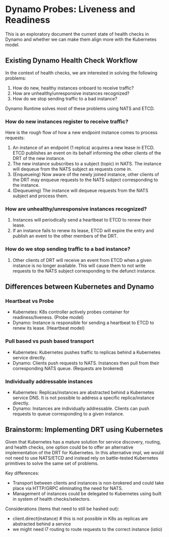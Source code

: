 # Dynamo Probes: Liveness and Readiness

This is an exploratory document the current state of health checks in Dynamo and whether we can make them align more with the Kubernetes model.

## Existing Dynamo Health Check Workflow

In the context of health checks, we are interested in solving the following problems:

1. How do new, healthy instances onboard to receive traffic?
2. How are unhealthy/unresponsive instances recognized?
3. How do we stop sending traffic to a bad instance?

Dynamo Runtime solves most of these problems using NATS and ETCD.

### How do new instances register to receive traffic?

Here is the rough flow of how a new endpoint instance comes to process requests:

1. An instance of an endpoint (1 replica) acquires a new lease in ETCD. ETCD publishes an event on its behalf informing the other clients of the DRT of the new instance.
2. The new instance subscribes to a subject (topic) in NATS. The instance will dequeue from the NATS subject as requests come in.
3. (Enqueueing) Now aware of the newly joined instance, other clients of the DRT may enqueue requests to the NATS subject corresponding to the instance.
4. (Dequeueing) The instance will dequeue requests from the NATS subject and process them.

### How are unhealthy/unresponsive instances recognized?

1. Instances will periodically send a heartbeat to ETCD to renew their lease.
2. If an instance fails to renew its lease, ETCD will expire the entry and publish an event to the other members of the DRT.

### How do we stop sending traffic to a bad instance?

1. Other clients of DRT will receive an event from ETCD when a given instance is no longer available. This will cause them to not write requests to the NATS subject corresponding to the defunct instance.

## Differences between Kubernetes and Dynamo

### Heartbeat vs Probe

- Kubernetes: K8s controller actively probes container for readiness/liveness. (Probe model)
- Dynamo: Instance is responsible for sending a heartbeat to ETCD to renew its lease. (Heartbeat model)

### Pull based vs push based transport

- Kubernetes: Kubernetes pushes traffic to replicas behind a Kubernetes service directly.
- Dynamo: Clients push requests to NATS. Instances then pull from their corresponding NATS queue. (Requests are brokered)

### Individually addressable instances

- Kubernetes: Replicas/instances are abstracted behind a Kubernetes service DNS. It is not possible to address a specific replica/instance directly.
- Dynamo: Instances are individually addressable. Clients can push requests to queue corresponding to a given instance.

## Brainstorm: Implementing DRT using Kubernetes

Given that Kubernetes has a mature solution for service discovery, routing, and health checks, one option could be to offer an alternative implementation of the DRT for Kubernetes. 
In this alternative impl, we would not need to use NATS/ETCD and instead rely on battle-tested Kubernetes primitives to solve the same set of problems.

Key differences:
- Transport between clients and instances is non-brokered and could take place via HTTP/GRPC eliminating the need for NATS.
- Management of instances could be delegated to Kubernetes using built in system of health checks/selectors.

Considerations (items that need to still be hashed out):
- client.direct(instance) # this is not possible in K8s as replicas are abstracted behind a service
- we might need l7 routing to route requests to the correct instance (istio)

